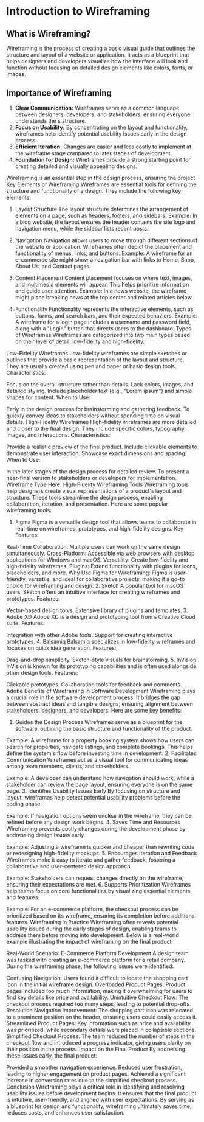 # Introduction to Wireframing

## What is Wireframing?

Wireframing is the process of creating a basic visual guide that outlines the structure and layout of a website or application. It acts as a blueprint that helps designers and developers visualize how the interface will look and function without focusing on detailed design elements like colors, fonts, or images.

## Importance of Wireframing

1. **Clear Communication:** Wireframes serve as a common language between designers, developers, and stakeholders, ensuring everyone understands the s structure.
2. **Focus on Usability:** By concentrating on the layout and functionality, wireframes help identify potential usability issues early in the design process.
3. **Efficient Iteration:** Changes are easier and less costly to implement at the wireframe stage compared to later stages of development.
4. **Foundation for Design:** Wireframes provide a strong starting point for creating detailed and visually appealing designs.

Wireframing is an essential step in the design process, ensuring tha
project
Key Elements of Wireframing
Wireframes are essential tools for defining the structure and functionality of a design. They include the following key elements:

1. Layout Structure
The layout structure determines the arrangement of elements on a page, such as headers, footers, and sidebars.
Example: In a blog website, the layout ensures the header contains the site logo and navigation menu, while the sidebar lists recent posts.

2. Navigation
Navigation allows users to move through different sections of the website or application. Wireframes often depict the placement and functionality of menus, links, and buttons.
Example: A wireframe for an e-commerce site might show a navigation bar with links to Home, Shop, About Us, and Contact pages.

3. Content Placement
Content placement focuses on where text, images, and multimedia elements will appear. This helps prioritize information and guide user attention.
Example: In a news website, the wireframe might place breaking news at the top center and related articles below.

4. Functionality
Functionality represents the interactive elements, such as buttons, forms, and search bars, and their expected behaviors.
Example: A wireframe for a login page includes a username and password field, along with a "Login" button that directs users to the dashboard.
Types of Wireframes
Wireframes are categorized into two main types based on their level of detail: low-fidelity and high-fidelity.

Low-Fidelity Wireframes
Low-fidelity wireframes are simple sketches or outlines that provide a basic representation of the layout and structure. They are usually created using pen and paper or basic design tools.
Characteristics:

Focus on the overall structure rather than details.
Lack colors, images, and detailed styling.
Include placeholder text (e.g., "Lorem ipsum") and simple shapes for content.
When to Use:

Early in the design process for brainstorming and gathering feedback.
To quickly convey ideas to stakeholders without spending time on visual details.
High-Fidelity Wireframes
High-fidelity wireframes are more detailed and closer to the final design. They include specific colors, typography, images, and interactions.
Characteristics:

Provide a realistic preview of the final product.
Include clickable elements to demonstrate user interaction.
Showcase exact dimensions and spacing.
When to Use:

In the later stages of the design process for detailed review.
To present a near-final version to stakeholders or developers for implementation.
 Wireframe Type Here: High-Fidelity
Wireframing Tools
Wireframing tools help designers create visual representations of a product's layout and structure. These tools streamline the design process, enabling collaboration, iteration, and presentation. Here are some popular wireframing tools:

1. Figma
Figma is a versatile design tool that allows teams to collaborate in real-time on wireframes, prototypes, and high-fidelity designs.
Key Features:

Real-Time Collaboration: Multiple users can work on the same design simultaneously.
Cross-Platform: Accessible via web browsers with desktop applications for Windows and macOS.
Versatility: Create low-fidelity and high-fidelity wireframes.
Plugins: Extend functionality with plugins for icons, placeholders, and more.
Why Use Figma for Wireframing:
Figma is user-friendly, versatile, and ideal for collaborative projects, making it a go-to choice for wireframing and design.
2. Sketch
A popular tool for macOS users, Sketch offers an intuitive interface for creating wireframes and prototypes.
Features:

Vector-based design tools.
Extensive library of plugins and templates.
3. Adobe XD
Adobe XD is a design and prototyping tool from s Creative Cloud suite.
Features:

Integration with other Adobe tools.
Support for creating interactive prototypes.
4. Balsamiq
Balsamiq specializes in low-fidelity wireframes and focuses on quick idea generation.
Features:

Drag-and-drop simplicity.
Sketch-style visuals for brainstorming.
5. InVision
InVision is known for its prototyping capabilities and is often used alongside other design tools.
Features:

Clickable prototypes.
Collaboration tools for feedback and comments.
Adobe
Benefits of Wireframing in Software Development
Wireframing plays a crucial role in the software development process. It bridges the gap between abstract ideas and tangible designs, ensuring alignment between stakeholders, designers, and developers. Here are some key benefits:

1. Guides the Design Process
Wireframes serve as a blueprint for the software, outlining the basic structure and functionality of the product.

Example: A wireframe for a property booking system shows how users can search for properties, navigate listings, and complete bookings. This helps define the system's flow before investing time in development.
2. Facilitates Communication
Wireframes act as a visual tool for communicating ideas among team members, clients, and stakeholders.

Example: A developer can understand how navigation should work, while a stakeholder can review the page layout, ensuring everyone is on the same page.
3. Identifies Usability Issues Early
By focusing on structure and layout, wireframes help detect potential usability problems before the coding phase.

Example: If navigation options seem unclear in the wireframe, they can be refined before any design work begins.
4. Saves Time and Resources
Wireframing prevents costly changes during the development phase by addressing design issues early.

Example: Adjusting a wireframe is quicker and cheaper than rewriting code or redesigning high-fidelity mockups.
5. Encourages Iteration and Feedback
Wireframes make it easy to iterate and gather feedback, fostering a collaborative and user-centered design approach.

Example: Stakeholders can request changes directly on the wireframe, ensuring their expectations are met.
6. Supports Prioritization
Wireframes help teams focus on core functionalities by visualizing essential elements and features.

Example: For an e-commerce platform, the checkout process can be prioritized based on its wireframe, ensuring its completion before additional features.
Wireframing in Practice
Wireframing often reveals potential usability issues during the early stages of design, enabling teams to address them before moving into development. Below is a real-world example illustrating the impact of wireframing on the final product:

Real-World Scenario: E-Commerce Platform Development
A design team was tasked with creating an e-commerce platform for a retail company. During the wireframing phase, the following issues were identified:

Confusing Navigation: Users found it difficult to locate the shopping cart icon in the initial wireframe design.
Overloaded Product Pages: Product pages included too much information, making it overwhelming for users to find key details like price and availability.
Unintuitive Checkout Flow: The checkout process required too many steps, leading to potential drop-offs.
Resolution
Navigation Improvement: The shopping cart icon was relocated to a prominent position on the header, ensuring users could easily access it.
Streamlined Product Pages: Key information such as price and availability was prioritized, while secondary details were placed in collapsible sections.
Simplified Checkout Process: The team reduced the number of steps in the checkout flow and introduced a progress indicator, giving users clarity on their position in the process.
Impact on the Final Product
By addressing these issues early, the final product:

Provided a smoother navigation experience.
Reduced user frustration, leading to higher engagement on product pages.
Achieved a significant increase in conversion rates due to the simplified checkout process.
Conclusion
Wireframing plays a critical role in identifying and resolving usability issues before development begins. It ensures that the final product is intuitive, user-friendly, and aligned with user expectations. By serving as a blueprint for design and functionality, wireframing ultimately saves time, reduces costs, and enhances user satisfaction.